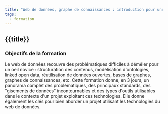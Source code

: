 ```yaml
---
title: "Web de données, graphe de connaissances : introduction pour une mise en oeuvre intelligente"
tags:
  - formation
---
```


## {{title}}

### Objectifs de la formation

Le web de données recouvre des problématiques difficiles à démêler pour un oeil novice : structuration des contenus, modélisation d'ontologies, linked open data, réutilisation de données ouvertes, bases de graphes, graphes de connaissances, etc. Cette formation donne, en 3 jours, un panorama complet des problématiques, des principaux standards, des "gisements de données" incontournables et des types d'outils utilisables dans le contexte d'un projet exploitant ces technologies. Elle donne également les clés pour bien aborder un projet utilisant les technologies du web de données.